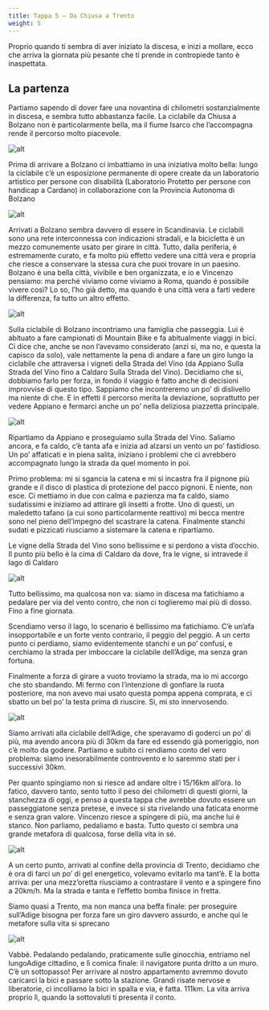 ```yaml
---
title: Tappa 5 – Da Chiusa a Trento
weight: 5
---
```

Proprio quando ti sembra di aver iniziato la discesa, e inizi a mollare, ecco che arriva la giornata più pesante che ti prende in contropiede tanto è inaspettata. 

## La partenza 
Partiamo sapendo di dover fare una novantina di chilometri sostanzialmente in discesa, e sembra tutto abbastanza facile. La ciclabile da Chiusa a Bolzano non è particolarmente bella, ma il fiume Isarco che l&#8217;accompagna rende il percorso molto piacevole.

![alt](t5-01-1024x768.jpg)

Prima di arrivare a Bolzano ci imbattiamo in una iniziativa molto bella: lungo la ciclabile c&#8217;è un esposizione permanente di opere create da un laboratorio artistico per persone con disabilità (Laboratorio Protetto per persone con handicap a Cardano) in collaborazione con la Provincia Autonoma di Bolzano

![alt](t5-02-1024x768.jpg)

Arrivati a Bolzano sembra davvero di essere in Scandinavia. Le ciclabili sono una rete interconnessa con indicazioni stradali, e la bicicletta è un mezzo comunemente usato per girare in città. Tutto, dalla periferia, è estremamente curato, e fa molto più effetto vedere una città vera e propria che riesce a conservare la stessa cura che puoi trovare in un paesino. Bolzano è una bella città, vivibile e ben organizzata, e io e Vincenzo pensiamo: ma perché viviamo come viviamo a Roma, quando è possibile vivere così? Lo so, l&#8217;ho già detto, ma quando è una città vera a farti vedere la differenza, fa tutto un altro effetto.

![alt](t5-03-1024x768.jpg)

Sulla ciclabile di Bolzano incontriamo una famiglia che passeggia. Lui è abituato a fare campionati di Mountain Bike e fa abitualmente viaggi in bici. Ci dice che, anche se non l&#8217;avevamo considerato (anzi si, ma no, e questa la capisco da solo), vale nettamente la pena di andare a fare un giro lungo la ciclabile che attraversa i vigneti della Strada del Vino (da Appiano Sulla Strada del Vino fino a Caldaro Sulla Strada del Vino). Decidiamo che si, dobbiamo farlo per forza, in fondo il viaggio è fatto anche di decisioni improvvise di questo tipo. Sappiamo che incontreremo un po&#8217; di dislivello ma niente di che. E in effetti il percorso merita la deviazione, soprattutto per vedere Appiano e fermarci anche un po&#8217; nella deliziosa piazzetta principale.

![alt](t5-04-1024x768.jpg)

Ripartiamo da Appiano e proseguiamo sulla Strada del Vino. Saliamo ancora, e fa caldo, c&#8217;è tanta afa e inizia ad alzarsi un vento un po&#8217; fastidioso. Un po&#8217; affaticati e in piena salita, iniziano i problemi che ci avrebbero accompagnato lungo la strada da quel momento in poi. 

Primo problema: mi si sgancia la catena e mi si incastra fra il pignone più grande e il disco di plastica di protezione del pacco pignoni. E niente, non esce. Ci mettiamo in due con calma e pazienza ma fa caldo, siamo sudatissimi e iniziamo ad attirare gli insetti a frotte. Uno di questi, un maledetto tafano (a cui sono particolarmente reattivo) mi becca mentre sono nel pieno dell&#8217;impegno del scastrare la catena. Finalmente stanchi sudati e pizzicati riusciamo a sistemare la catena e ripartiamo.

Le vigne della Strada del Vino sono bellissime e si perdono a vista d&#8217;occhio. Il punto più bello è la cima di Caldaro da dove, fra le vigne, si intravede il lago di Caldaro

![alt](t5-05-1024x768.jpg)

Tutto bellissimo, ma qualcosa non va: siamo in discesa ma fatichiamo a pedalare per via del vento contro, che non ci toglieremo mai più di dosso. Fino a fine giornata.

Scendiamo verso il lago, lo scenario è bellissimo ma fatichiamo. C&#8217;è un&#8217;afa insopportabile e un forte vento contrario, il peggio del peggio. A un certo punto ci perdiamo, siamo evidentemente stanchi e un po&#8217; confusi, e cerchiamo la strada per imboccare la ciclabile dell&#8217;Adige, ma senza gran fortuna. 

Finalmente a forza di girare a vuoto troviamo la strada, ma io mi accorgo che sto sbandando. Mi fermo con l&#8217;intenzione di gonfiare la ruota posteriore, ma non avevo mai usato questa pompa appena comprata, e ci sbatto un bel po&#8217; la testa prima di riuscire. Si, mi sto innervosendo.

![alt](t5-06-1024x768.jpg)

Siamo arrivati alla ciclabile dell&#8217;Adige, che speravamo di goderci un po&#8217; di più, ma avendo ancora più di 30km da fare ed essendo già pomeriggio, non c&#8217;è molto da godere. Partiamo e subito ci rendiamo conto del vero problema: siamo inesorabilmente controvento e lo saremmo stati per i successivi 30km. 

Per quanto spingiamo non si riesce ad andare oltre i 15/16km all&#8217;ora. Io fatico, davvero tanto, sento tutto il peso dei chilometri di questi giorni, la stanchezza di oggi, e penso a questa tappa che avrebbe dovuto essere un passeggiatone senza pretese, e invece si sta rivelando una faticata enorme e senza gran valore. Vincenzo riesce a spingere di più, ma anche lui è stanco. Non parliamo, pedaliamo e basta. Tutto questo ci sembra una grande metafora di qualcosa, forse della vita in sé.

![alt](t5-07-1024x768.jpg)

A un certo punto, arrivati al confine della provincia di Trento, decidiamo che è ora di farci un po&#8217; di gel energetico, volevamo evitarlo ma tant&#8217;è. E la botta arriva: per una mezz&#8217;oretta riusciamo a contrastare il vento e a spingere fino a 20km/h. Ma la strada e tanta e l&#8217;effetto bomba finisce in fretta. 

Siamo quasi a Trento, ma non manca una beffa finale: per proseguire sull&#8217;Adige bisogna per forza fare un giro davvero assurdo, e anche qui le metafore sulla vita si sprecano

![alt](t5-08-1024x768.jpg)

Vabbè. Pedalando pedalando, praticamente sulle ginocchia, entriamo nel lungoAdige cittadino, e lì comica finale: il navigatore punta dritto a un muro. C&#8217;è un sottopasso! Per arrivare al nostro appartamento avremmo dovuto caricarci la bici e passare sotto la stazione. Grandi risate nervose e liberatorie, ci incolliamo la bici in spalla e via, è fatta. 111km. La vita arriva proprio lì, quando la sottovaluti ti presenta il conto.